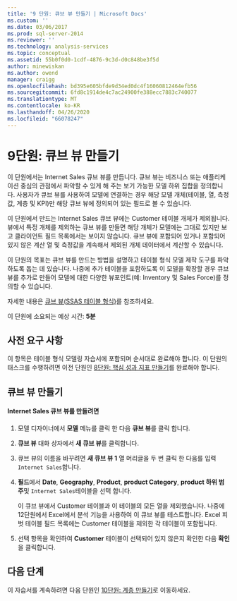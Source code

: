 ```yaml
---
title: '9 단원: 큐브 뷰 만들기 | Microsoft Docs'
ms.custom: ''
ms.date: 03/06/2017
ms.prod: sql-server-2014
ms.reviewer: ''
ms.technology: analysis-services
ms.topic: conceptual
ms.assetid: 55b0f0d0-1cdf-4876-9c3d-d0c848be3f5d
author: minewiskan
ms.author: owend
manager: craigg
ms.openlocfilehash: bd395e605bfde9d34ed0dc4f16060812464efb56
ms.sourcegitcommit: 6fd8c1914de4c7ac24900fe388ecc7883c740077
ms.translationtype: MT
ms.contentlocale: ko-KR
ms.lasthandoff: 04/26/2020
ms.locfileid: "66078247"
---
```

# <a name="lesson-9-create-perspectives"></a>9단원: 큐브 뷰 만들기
  이 단원에서는 Internet Sales 큐브 뷰를 만듭니다. 큐브 뷰는 비즈니스 또는 애플리케이션 중심의 관점에서 파악할 수 있게 해 주는 보기 가능한 모델 하위 집합을 정의합니다. 사용자가 큐브 뷰를 사용하여 모델에 연결하는 경우 해당 모델 개체(테이블, 열, 측정값, 계층 및 KPI)만 해당 큐브 뷰에 정의되어 있는 필드로 볼 수 있습니다.  
  
 이 단원에서 만드는 Internet Sales 큐브 뷰에는 Customer 테이블 개체가 제외됩니다. 뷰에서 특정 개체를 제외하는 큐브 뷰를 만들면 해당 개체가 모델에는 그대로 있지만 보고 클라이언트 필드 목록에서는 보이지 않습니다. 큐브 뷰에 포함되어 있거나 포함되어 있지 않은 계산 열 및 측정값을 계속해서 제외된 개체 데이터에서 계산할 수 있습니다.  
  
 이 단원의 목표는 큐브 뷰를 만드는 방법을 설명하고 테이블 형식 모델 제작 도구를 파악하도록 돕는 데 있습니다. 나중에 추가 테이블을 포함하도록 이 모델을 확장할 경우 큐브 뷰를 추가로 만들어 모델에 대한 다양한 뷰포인트(예: Inventory 및 Sales Force)를 정의할 수 있습니다.  
  
 자세한 내용은 [큐브 뷰&#40;SSAS 테이블 형식&#41;](tabular-models/perspectives-ssas-tabular.md)를 참조하세요.  
  
 이 단원에 소요되는 예상 시간: **5분**  
  
## <a name="prerequisites"></a>사전 요구 사항  
 이 항목은 테이블 형식 모델링 자습서에 포함되며 순서대로 완료해야 합니다. 이 단원의 태스크를 수행하려면 이전 단원인 [8단원: 핵심 성과 지표 만들기](lesson-7-create-key-performance-indicators.md)를 완료해야 합니다.  
  
## <a name="create-perspectives"></a>큐브 뷰 만들기  
  
#### <a name="to-create-an-internet-sales-perspective"></a>Internet Sales 큐브 뷰를 만들려면  
  
1.  모델 디자이너에서 **모델** 메뉴를 클릭 한 다음 **큐브 뷰**를 클릭 합니다.  
  
2.  **큐브 뷰** 대화 상자에서 **새 큐브 뷰**를 클릭합니다.  
  
3.  큐브 뷰의 이름을 바꾸려면 **새 큐브 뷰 1** 열 머리글을 두 번 클릭 한 다음를 입력 `Internet Sales`합니다.  
  
4.  **필드**에서 **Date**, **Geography**, **Product**, **product Category**, **product 하위 범주**및 `Internet Sales`테이블을 선택 합니다.  
  
     이 큐브 뷰에서 Customer 테이블과 이 테이블의 모든 열을 제외했습니다. 나중에 12단원에서 Excel에서 분석 기능을 사용하여 이 큐브 뷰를 테스트합니다. Excel 피벗 테이블 필드 목록에는 Customer 테이블을 제외한 각 테이블이 포함됩니다.  
  
5.  선택 항목을 확인하여 **Customer** 테이블이 선택되어 있지 않은지 확인한 다음 **확인**을 클릭합니다.  
  
## <a name="next-steps"></a>다음 단계  
 이 자습서를 계속하려면 다음 단원인 [10단원: 계층 만들기](lesson-9-create-hierarchies.md)로 이동하세요.  
  
  
